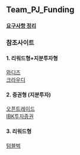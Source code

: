## Team_PJ_Funding

#### [요구사항 정리](https://github.com/kha0213/Team_PJ_Funding/wiki/%EC%9A%94%EA%B5%AC%EC%82%AC%ED%95%AD%EC%A0%95%EB%A6%AC)

### 참조사이트
#### 1. 리워드형+지분투자형
[와디즈](https://www.wadiz.kr/web/main)<br>
[크라우디](https://www.ycrowdy.com/)<br>
#### 2. 증권형 (지분투자)
[오픈트레이드](https://otrade.co/)<br>
[IBK투자증권](https://crowd.ibks.com/)<br>
#### 3. 리워드형
[텀블벅](https://tumblbug.com/)<br>

